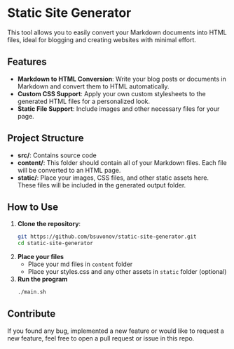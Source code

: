 # Static Site Generator

This tool allows you to easily convert your Markdown documents into HTML files, ideal for blogging and creating websites with minimal effort.

## Features

- **Markdown to HTML Conversion**: Write your blog posts or documents in Markdown and convert them to HTML automatically.
- **Custom CSS Support**: Apply your own custom stylesheets to the generated HTML files for a personalized look.
- **Static File Support**: Include images and other necessary files for your page.

## Project Structure
- **src/**: Contains source code
- **content/**: This folder should contain all of your Markdown files. Each file will be converted to an HTML page.
- **static/**: Place your images, CSS files, and other static assets here. These files will be included in the generated output folder.

## How to Use

1. **Clone the repository**:
   ```bash
   git https://github.com/bsuvonov/static-site-generator.git
   cd static-site-generator
   ```
2. **Place your files**
   - Place your md files in `content` folder
   - Place your styles.css and any other assets in `static` folder (optional)
3. **Run the program**
   ```bash
   ./main.sh
   ```   

## Contribute
If you found any bug, implemented a new feature or would like to request a new feature, feel free to open a pull request or issue in this repo.
